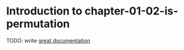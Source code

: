 # Introduction to chapter-01-02-is-permutation

TODO: write [great documentation](http://jacobian.org/writing/what-to-write/)
